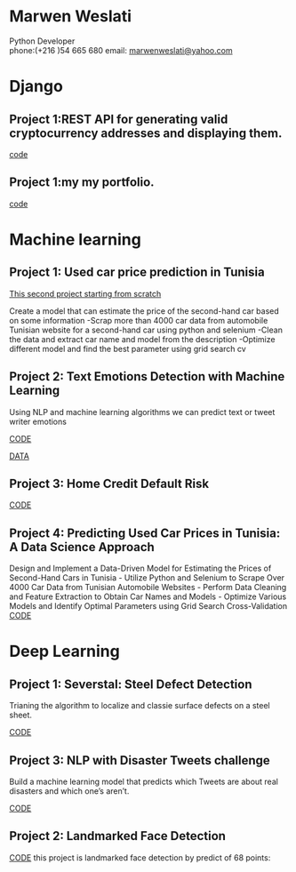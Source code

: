 # Marwen Weslati
Python Developer<br>
phone:(+216 )54 665 680 email: marwenweslati@yahoo.com

# Django 


## Project 1:REST API for generating valid cryptocurrency addresses and displaying them.
[code](https://github.com/Marwen-93/cryptocurrency_adrees_api)
## Project 1:my my portfolio.
[code]([https://github.com/Marwen-93/cryptocurrency_adrees_api](https://github.com/Marwen-93/Marwen-93.github.io))


# Machine learning 



## Project 1: Used car price  prediction in Tunisia
[This second project starting from  scratch](https://github.com/Marwen-93/voiture_occasion)

Create a model that can estimate the price of the second-hand car based on some information -Scrap more than 4000 car data from automobile Tunisian website for a second-hand car using python and selenium -Clean the data and extract car name and model from the description -Optimize different model and find the best parameter using grid search cv
## Project 2: Text Emotions Detection with Machine Learning 

Using NLP and machine learning algorithms we can predict text or tweet  writer emotions 



[CODE](https://github.com/Marwen-93/textemotiondetection/blob/main/textemotiondetectio.ipynb)


[DATA](https://github.com/Marwen-93/textemotiondetection/blob/main/data.txt)


## Project 3: Home Credit Default Risk
[CODE](https://github.com/Marwen-93/home-credit-default-risk/blob/main/home-credit-default-risk.ipynb)

## Project 4: Predicting Used Car Prices in Tunisia: A Data Science Approach
Design and Implement a Data-Driven Model for Estimating the Prices of Second-Hand Cars in Tunisia - Utilize Python and Selenium to Scrape Over 4000 Car Data from Tunisian Automobile Websites - Perform Data Cleaning and Feature Extraction to Obtain Car Names and Models - Optimize Various Models and Identify Optimal Parameters using Grid Search Cross-Validation
[CODE](https://github.com/Marwen-93/voiture_occasion)


# Deep Learning
## Project 1: Severstal: Steel Defect Detection
Trianing the algorithm to localize and classie surface defects on a steel sheet.

[CODE](https://www.kaggle.com/weslatimarwen/keras-model-acc-0-8)

## Project 3: NLP with Disaster Tweets challenge
Build a machine learning model that predicts which Tweets are about real disasters and which one’s aren’t.


[CODE](https://www.kaggle.com/weslatimarwen/nlp-with-disaster-tweets-challenge)


## Project 2: Landmarked Face Detection
[CODE](https://github.com/Marwen-93/landmarksfaceproject-/blob/main/README.md)
this project is landmarked face detection by predict of 68 points:
